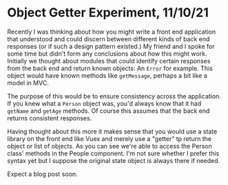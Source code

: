 # Object Getter Experiment, 11/10/21
Recently I was thinking about how you might write a front end application that understood and could discern between different kinds of back end responses (or if such a design pattern existed.) My friend and I spoke for some time but didn't form any conclusions about how this might work. Initially we thought about modules that could identify certain responses from the back end and return known objects: An `Error` for example. This object would have known methods like `getMessage`, perhaps a bit like a model in MVC.

The purpose of this would be to ensure consistency across the application. If you knew what a `Person` object was, you'd always know that it had `getName` and `getAge` methods. Of course this assumes that the back end returns consistent responses.

Having thought about this more it makes sense that you would use a state library on the front end like Vuex and merely use a "getter" tp return the object or list of objects. As you can see we're able to access the Person class' methods in the People component. I'm not sure whether I prefer this syntax yet but I suppose the original state object is always there if needed.

Expect a blog post soon.
